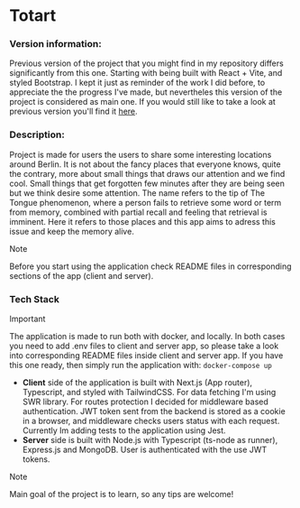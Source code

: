 # Totart

### Version information:

Previous version of the project that you might find in my repository differs significantly from this one. Starting with being built with React + Vite, and styled Bootstrap. I kept it just as reminder of the work I did before, to appreciate the the progress I've made, but nevertheles this version of the project is considered as main one. If you would still like to take a look at previous version you'll find it [here](https://github.com/RZajacc/totArt).

### Description:

Project is made for users the users to share some interesting locations around Berlin. It is not about the fancy places that everyone knows, quite the contrary, more about small things that draws our attention and we find cool. Small things that get forgotten few minutes after they are being seen but we think desire some attention. The name refers to the tip of The Tongue phenomenon, where a person fails to retrieve some word or term from memory, combined with partial recall and feeling that retrieval is imminent. Here it refers to those places and this app aims to adress this issue and keep the memory alive.

> [!NOTE]
> Before you start using the application check README files in corresponding sections of the app (client and server).

### Tech Stack

> [!IMPORTANT]
> The application is made to run both with docker, and locally. In both cases you need to add .env files to client and server app, so please take a look into corresponding README files inside client and server app. If you have this one ready, then simply run the application with:
> `docker-compose up`

- **Client** side of the application is built with Next.js (App router), Typescript, and styled with TailwindCSS. For data fetching I'm using SWR library. For routes protection I decided for middleware based authentication. JWT token sent from the backend is stored as a cookie in a browser, and middleware checks users status with each request. Currently Im adding tests to the application using Jest.
- **Server** side is built with Node.js with Typescript (ts-node as runner), Express.js and MongoDB. User is authenticated with the use JWT tokens.

> [!NOTE]
> Main goal of the project is to learn, so any tips are welcome!
